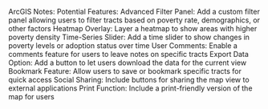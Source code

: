 ArcGIS Notes:
    Potential Features:
        Advanced Filter Panel: Add a custom filter panel allowing users to filter tracts based on poverty rate, demographics, or other factors
        Heatmap Overlay: Layer a heatmap to show areas with higher poverty density
        Time-Series Slider: Add a time slider to show changes in poverty levels or adoption status over time
        User Comments: Enable a comments feature for users to leave notes on specific tracts
        Export Data Option: Add a button to let users download the data for the current view
        Bookmark Feature: Allow users to save or bookmark specific tracts for quick access
        Social Sharing: Include buttons for sharing the map view to external applications
        Print Function: Include a print-friendly version of the map for users